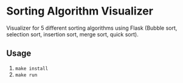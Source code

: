 # Sorting Algorithm Visualizer
Visualizer for 5 different sorting algorithms using Flask (Bubble sort, selection sort, insertion sort, merge sort, quick sort). 

## Usage
1. `make install`
2. `make run`